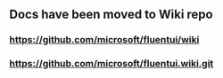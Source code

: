 ## Docs have been moved to Wiki repo

### https://github.com/microsoft/fluentui/wiki

### https://github.com/microsoft/fluentui.wiki.git
